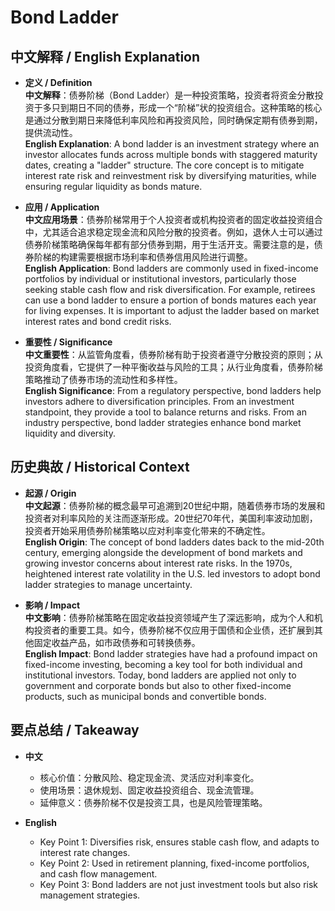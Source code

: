# Bond Ladder

## 中文解释 / English Explanation

* **定义 / Definition**  
  **中文解释**：债券阶梯（Bond Ladder）是一种投资策略，投资者将资金分散投资于多只到期日不同的债券，形成一个“阶梯”状的投资组合。这种策略的核心是通过分散到期日来降低利率风险和再投资风险，同时确保定期有债券到期，提供流动性。  
  **English Explanation**: A bond ladder is an investment strategy where an investor allocates funds across multiple bonds with staggered maturity dates, creating a "ladder" structure. The core concept is to mitigate interest rate risk and reinvestment risk by diversifying maturities, while ensuring regular liquidity as bonds mature.

* **应用 / Application**  
  **中文应用场景**：债券阶梯常用于个人投资者或机构投资者的固定收益投资组合中，尤其适合追求稳定现金流和风险分散的投资者。例如，退休人士可以通过债券阶梯策略确保每年都有部分债券到期，用于生活开支。需要注意的是，债券阶梯的构建需要根据市场利率和债券信用风险进行调整。  
  **English Application**: Bond ladders are commonly used in fixed-income portfolios by individual or institutional investors, particularly those seeking stable cash flow and risk diversification. For example, retirees can use a bond ladder to ensure a portion of bonds matures each year for living expenses. It is important to adjust the ladder based on market interest rates and bond credit risks.

* **重要性 / Significance**  
  **中文重要性**：从监管角度看，债券阶梯有助于投资者遵守分散投资的原则；从投资角度看，它提供了一种平衡收益与风险的工具；从行业角度看，债券阶梯策略推动了债券市场的流动性和多样性。  
  **English Significance**: From a regulatory perspective, bond ladders help investors adhere to diversification principles. From an investment standpoint, they provide a tool to balance returns and risks. From an industry perspective, bond ladder strategies enhance bond market liquidity and diversity.

## 历史典故 / Historical Context

* **起源 / Origin**  
  **中文起源**：债券阶梯的概念最早可追溯到20世纪中期，随着债券市场的发展和投资者对利率风险的关注而逐渐形成。20世纪70年代，美国利率波动加剧，投资者开始采用债券阶梯策略以应对利率变化带来的不确定性。  
  **English Origin**: The concept of bond ladders dates back to the mid-20th century, emerging alongside the development of bond markets and growing investor concerns about interest rate risks. In the 1970s, heightened interest rate volatility in the U.S. led investors to adopt bond ladder strategies to manage uncertainty.

* **影响 / Impact**  
  **中文影响**：债券阶梯策略在固定收益投资领域产生了深远影响，成为个人和机构投资者的重要工具。如今，债券阶梯不仅应用于国债和企业债，还扩展到其他固定收益产品，如市政债券和可转换债券。  
  **English Impact**: Bond ladder strategies have had a profound impact on fixed-income investing, becoming a key tool for both individual and institutional investors. Today, bond ladders are applied not only to government and corporate bonds but also to other fixed-income products, such as municipal bonds and convertible bonds.

## 要点总结 / Takeaway

* **中文**  
  - 核心价值：分散风险、稳定现金流、灵活应对利率变化。  
  - 使用场景：退休规划、固定收益投资组合、现金流管理。  
  - 延伸意义：债券阶梯不仅是投资工具，也是风险管理策略。  

* **English**  
  - Key Point 1: Diversifies risk, ensures stable cash flow, and adapts to interest rate changes.  
  - Key Point 2: Used in retirement planning, fixed-income portfolios, and cash flow management.  
  - Key Point 3: Bond ladders are not just investment tools but also risk management strategies.